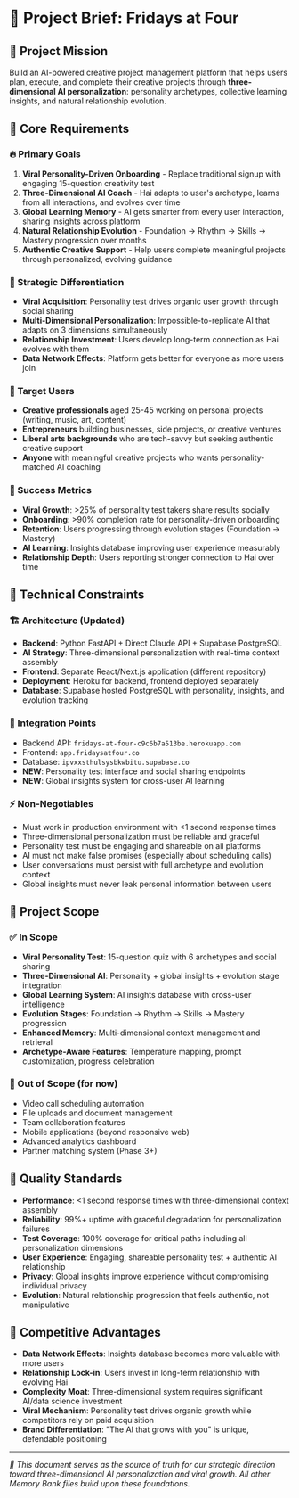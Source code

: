 # 🎯 Project Brief: Fridays at Four

## 🚀 Project Mission
Build an AI-powered creative project management platform that helps users plan, execute, and complete their creative projects through **three-dimensional AI personalization**: personality archetypes, collective learning insights, and natural relationship evolution.

## 🎨 Core Requirements

### 🔥 Primary Goals
1. **Viral Personality-Driven Onboarding** - Replace traditional signup with engaging 15-question creativity test
2. **Three-Dimensional AI Coach** - Hai adapts to user's archetype, learns from all interactions, and evolves over time
3. **Global Learning Memory** - AI gets smarter from every user interaction, sharing insights across platform
4. **Natural Relationship Evolution** - Foundation → Rhythm → Skills → Mastery progression over months
5. **Authentic Creative Support** - Help users complete meaningful projects through personalized, evolving guidance

### 🎪 Strategic Differentiation
- **Viral Acquisition**: Personality test drives organic user growth through social sharing
- **Multi-Dimensional Personalization**: Impossible-to-replicate AI that adapts on 3 dimensions simultaneously
- **Relationship Investment**: Users develop long-term connection as Hai evolves with them
- **Data Network Effects**: Platform gets better for everyone as more users join

### 👥 Target Users
- **Creative professionals** aged 25-45 working on personal projects (writing, music, art, content)
- **Entrepreneurs** building businesses, side projects, or creative ventures
- **Liberal arts backgrounds** who are tech-savvy but seeking authentic creative support
- **Anyone** with meaningful creative projects who wants personality-matched AI coaching

### 🎯 Success Metrics
- **Viral Growth**: >25% of personality test takers share results socially
- **Onboarding**: >90% completion rate for personality-driven onboarding
- **Retention**: Users progressing through evolution stages (Foundation → Mastery)
- **AI Learning**: Insights database improving user experience measurably
- **Relationship Depth**: Users reporting stronger connection to Hai over time

## 🔧 Technical Constraints

### 🏗️ Architecture (Updated)
- **Backend**: Python FastAPI + Direct Claude API + Supabase PostgreSQL
- **AI Strategy**: Three-dimensional personalization with real-time context assembly
- **Frontend**: Separate React/Next.js application (different repository)
- **Deployment**: Heroku for backend, frontend deployed separately
- **Database**: Supabase hosted PostgreSQL with personality, insights, and evolution tracking

### 🔗 Integration Points
- Backend API: `fridays-at-four-c9c6b7a513be.herokuapp.com`
- Frontend: `app.fridaysatfour.co`
- Database: `ipvxxsthulsysbkwbitu.supabase.co`
- **NEW**: Personality test interface and social sharing endpoints
- **NEW**: Global insights system for cross-user AI learning

### ⚡ Non-Negotiables
- Must work in production environment with <1 second response times
- Three-dimensional personalization must be reliable and graceful
- Personality test must be engaging and shareable on all platforms
- AI must not make false promises (especially about scheduling calls)
- User conversations must persist with full archetype and evolution context
- Global insights must never leak personal information between users

## 🎪 Project Scope

### ✅ In Scope
- **Viral Personality Test**: 15-question quiz with 6 archetypes and social sharing
- **Three-Dimensional AI**: Personality + global insights + evolution stage integration
- **Global Learning System**: AI insights database with cross-user intelligence
- **Evolution Stages**: Foundation → Rhythm → Skills → Mastery progression
- **Enhanced Memory**: Multi-dimensional context management and retrieval
- **Archetype-Aware Features**: Temperature mapping, prompt customization, progress celebration

### 🚫 Out of Scope (for now)
- Video call scheduling automation
- File uploads and document management
- Team collaboration features
- Mobile applications (beyond responsive web)
- Advanced analytics dashboard
- Partner matching system (Phase 3+)

## 🌟 Quality Standards
- **Performance**: <1 second response times with three-dimensional context assembly
- **Reliability**: 99%+ uptime with graceful degradation for personalization failures
- **Test Coverage**: 100% coverage for critical paths including all personalization dimensions
- **User Experience**: Engaging, shareable personality test + authentic AI relationship
- **Privacy**: Global insights improve experience without compromising individual privacy
- **Evolution**: Natural relationship progression that feels authentic, not manipulative

## 🚀 Competitive Advantages
- **Data Network Effects**: Insights database becomes more valuable with more users
- **Relationship Lock-in**: Users invest in long-term relationship with evolving Hai
- **Complexity Moat**: Three-dimensional system requires significant AI/data science investment
- **Viral Mechanism**: Personality test drives organic growth while competitors rely on paid acquisition
- **Brand Differentiation**: "The AI that grows with you" is unique, defendable positioning

---

*🎯 This document serves as the source of truth for our strategic direction toward three-dimensional AI personalization and viral growth. All other Memory Bank files build upon these foundations.* 